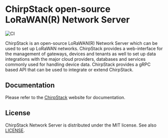 # ChirpStack open-source LoRaWAN(R) Network Server

![CI](https://github.com/fraanx/chirpstack/actions/workflows/main.yml/badge.svg?branch=master)

ChirpStack is an open-source LoRaWAN(R) Network Server which can be used to set
up LoRaWAN networks. ChirpStack provides a web-interface for the management of
gateways, devices and tenants as well to set up data integrations with the major
cloud providers, databases and services commonly used for handling device data.
ChirpStack provides a gRPC based API that can be used to integrate or extend
ChirpStack.

## Documentation

Please refer to the [ChirpStack](https://www.chirpstack.io/) website for
documentation.

## License

ChirpStack Network Server is distributed under the MIT license. See also
[LICENSE](https://github.com/brocaar/chirpstack/blob/master/LICENSE).
